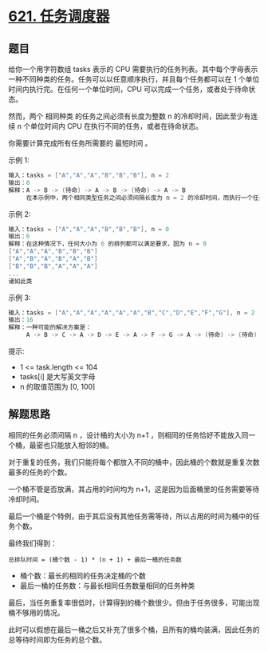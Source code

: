 # [621. 任务调度器](https://leetcode-cn.com/problems/task-scheduler/)

## 题目

给你一个用字符数组 tasks 表示的 CPU 需要执行的任务列表。其中每个字母表示一种不同种类的任务。任务可以以任意顺序执行，并且每个任务都可以在 1 个单位时间内执行完。在任何一个单位时间，CPU 可以完成一个任务，或者处于待命状态。

然而，两个 相同种类 的任务之间必须有长度为整数 n 的冷却时间，因此至少有连续 n 个单位时间内 CPU 在执行不同的任务，或者在待命状态。

你需要计算完成所有任务所需要的 最短时间 。

示例 1:

```c
输入：tasks = ["A","A","A","B","B","B"], n = 2
输出：8
解释：A -> B -> (待命) -> A -> B -> (待命) -> A -> B
     在本示例中，两个相同类型任务之间必须间隔长度为 n = 2 的冷却时间，而执行一个任务只需要一个单位时间，所以中间出现了（待命）状态。 
```

示例 2:

```c
输入：tasks = ["A","A","A","B","B","B"], n = 0
输出：6
解释：在这种情况下，任何大小为 6 的排列都可以满足要求，因为 n = 0
["A","A","A","B","B","B"]
["A","B","A","B","A","B"]
["B","B","B","A","A","A"]
...
诸如此类
```

示例 3:

```c
输入：tasks = ["A","A","A","A","A","A","B","C","D","E","F","G"], n = 2
输出：16
解释：一种可能的解决方案是：
     A -> B -> C -> A -> D -> E -> A -> F -> G -> A -> (待命) -> (待命) -> A -> (待命) -> (待命) -> A
```

提示:

* 1 <= task.length <= 104
* tasks[i] 是大写英文字母
* n 的取值范围为 [0, 100]

## 解题思路

相同的任务必须间隔 n ，设计桶的大小为 n+1 ，则相同的任务恰好不能放入同一个桶，最密也只能放入相邻的桶。

对于重复的任务，我们只能将每个都放入不同的桶中，因此桶的个数就是重复次数最多的任务的个数。

一个桶不管是否放满，其占用的时间均为 n+1，这是因为后面桶里的任务需要等待冷却时间。

最后一个桶是个特例，由于其后没有其他任务需等待，所以占用的时间为桶中的任务个数。

最终我们得到：

`总排队时间 = (桶个数 - 1) * (n + 1) + 最后一桶的任务数`

* 桶个数：最长的相同的任务决定桶的个数
* 最后一桶的任务数：与最长相同任务数量相同的任务种类

最后，当任务重复率很低时，计算得到的桶个数很少。但由于任务很多，可能出现桶不够用的情况。

此时可以假想在最后一桶之后又补充了很多个桶，且所有的桶均装满，因此任务的总等待时间即为任务的总个数。
